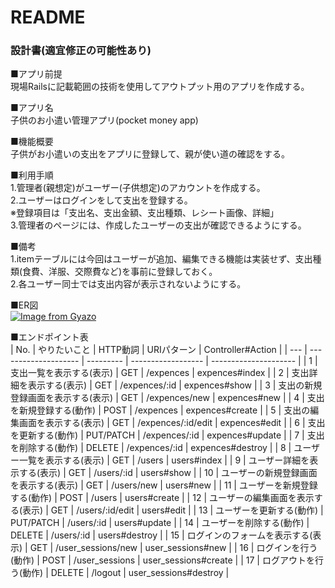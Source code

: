 # README
### 設計書(適宜修正の可能性あり)  
■アプリ前提  
現場Railsに記載範囲の技術を使用してアウトプット用のアプリを作成する。  

■アプリ名  
子供のお小遣い管理アプリ(pocket money app)  

■機能概要  
子供がお小遣いの支出をアプリに登録して、親が使い道の確認をする。

■利用手順  
1.管理者(親想定)がユーザー(子供想定)のアカウントを作成する。  
2.ユーザーはログインをして支出を登録する。  
※登録項目は「支出名、支出金額、支出種類、レシート画像、詳細」  
3.管理者のページには、作成したユーザーの支出が確認できるようにする。   

■備考  
1.itemテーブルには今回はユーザーが追加、編集できる機能は実装せず、支出種類(食費、洋服、交際費など)を事前に登録しておく。  
2.各ユーザー同士では支出内容が表示されないようにする。  

■ER図  
[![Image from Gyazo](https://i.gyazo.com/5f4724f5472f9cc5f387937ec53f660e.png)](https://gyazo.com/5f4724f5472f9cc5f387937ec53f660e)

■エンドポイント表  
| No. | やりたいこと               | HTTP動詞    | URIパターン            | Controller#Action     |
| --- | -------------------- | --------- | ------------------ | --------------------- |
| 1   | 支出一覧を表示する(表示)        | GET       | /expences          | expences#index        |
| 2   | 支出詳細を表示する(表示)        | GET       | /expences/:id      | expences#show         |
| 3   | 支出の新規登録画面を表示する(表示)   | GET       | /expences/new      | expences#new          |
| 4   | 支出を新規登録する(動作)        | POST      | /expences          | expences#create       |
| 5   | 支出の編集画面を表示する(表示)     | GET       | /expences/:id/edit | expences#edit         |
| 6   | 支出を更新する(動作)          | PUT/PATCH | /expences/:id      | expences#update       |
| 7   | 支出を削除する(動作)          | DELETE    | /expences/:id      | expences#destroy      |
| 8   | ユーザー一覧を表示する(表示)      | GET       | /users             | users#index           |
| 9   | ユーザー詳細を表示する(表示)      | GET       | /users/:id         | users#show            |
| 10  | ユーザーの新規登録画面を表示する(表示) | GET       | /users/new         | users#new             |
| 11  | ユーザーを新規登録する(動作)      | POST      | /users             | users#create          |
| 12  | ユーザーの編集画面を表示する(表示)   | GET       | /users/:id/edit    | users#edit            |
| 13  | ユーザーを更新する(動作)        | PUT/PATCH | /users/:id         | users#update          |
| 14  | ユーザーを削除する(動作)        | DELETE    | /users/:id         | users#destroy         |
| 15  | ログインのフォームを表示する(表示)   | GET       | /user_sessions/new | user_sessions#new     |
| 16  | ログインを行う(動作)          | POST      | /user_sessions     | user_sessions#create  |
| 17  | ログアウトを行う(動作)         | DELETE    | /logout            | user_sessions#destroy |